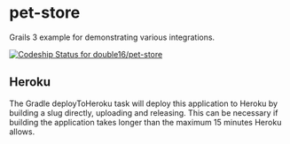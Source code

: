 pet-store
=========

Grails 3 example for demonstrating various integrations.

[ ![Codeship Status for double16/pet-store](https://codeship.com/projects/c2393a60-c552-0132-c695-32942c6ecf59/status?branch=master)](https://codeship.com/projects/74368)

Heroku
------

The Gradle deployToHeroku task will deploy this application to Heroku by building a slug directly, uploading and releasing. This can be necessary if building the application takes longer than the maximum 15 minutes Heroku allows.


